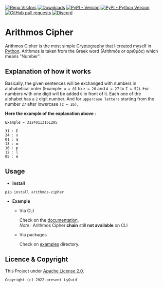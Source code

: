 [![Repo Visitors](https://visitor-badge.glitch.me/badge?page_id=LyQuid12.arithmos-cipher&left_text=Repo%20Visitors)](https://github.com/LyQuid12/arithmos-cipher)
[![Downloads](https://pepy.tech/badge/arithmos-cipher)](https://pepy.tech/project/arithmos-cipher)
[![PyPI - Version](https://img.shields.io/pypi/v/arithmos-cipher?label=PyPI%20Version&logo=pypi)](https://pypi.org/project/arithmos-cipher)
[![PyPI - Python Version](https://img.shields.io/pypi/pyversions/arithmos-cipher?label=Python%20Version&logo=python)](https://pypi.org/project/arithmos-cipher#data)
[![GitHub pull requests](https://img.shields.io/github/issues-pr/LyQuid12/arithmos-cipher?label=Pull%20Requests)](https://github.com/LyQuid12/arithmos-cipher/pulls)
[![Discord](https://img.shields.io/discord/887650006977347594?color=blue&label=EterNomm&logo=discord)](https://discord.com/invite/qpT2AeYZRN)

# Arithmos Cipher
Arithmos Cipher is the most simple [Cryptography](https://en.wikipedia.org/wiki/Cryptography) that I created myself in [Python](https://python.org). Arithmos is taken from the Greek word (Arithmós or αριθμός) which means "Number".

## Explanation of how it works
Basically, the given sentences will be exchanged with numbers in alphabetical order (Example: `a = 01` to `z = 26` and `A = 27` to `Z = 52`). For numbers with one digit will be added `0` in front of it. Each one of the alphabet has a `2` digit number. And for `uppercase letters` starting from the number `27` after lowercase `(z = 26)`[.](https://youtube.com/watch?v=dQw4w9WgXcQ)

**Here the example of the explanation above :**
```
Example = 31240113161205

31 : E
24 : x
01 : a
13 : m
16 : p
12 : l
05 : e
```

## Usage
- **Install**
```
pip install arithmos-cipher
```

- **Example**
  - Via CLI
    
    Check on the [documentation](https://github.com/LyQuid12/arithmos-cipher/blob/master/cli.md). <br>
    *Note :* Arithmos Cipher **chain** still **not available** on CLI
  - Via packages

    Check on [examples](https://github.com/LyQuid12/arithmos-cipher/tree/master/examples) directory.

## Licence & Copyright
This Project under [Apache License 2.0](https://github.com/LyQuid12/arithmos-cipher/blob/master/LICENSE).
```
Copyright (c) 2022-present LyQuid
```
